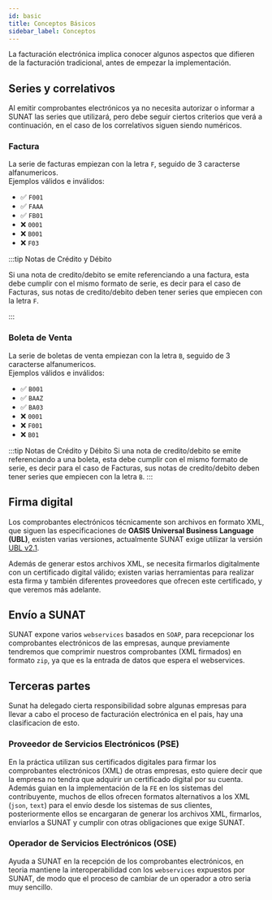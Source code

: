 ```yaml
---
id: basic
title: Conceptos Básicos
sidebar_label: Conceptos
---
```


La facturación electrónica implica conocer algunos aspectos que difieren de la facturación tradicional, antes de empezar la implementación.

## Series y correlativos
Al emitir comprobantes electrónicos ya no necesita autorizar o informar a SUNAT las series que utilizará, pero debe seguir ciertos criterios que verá a continuación, en el caso de los correlativos siguen siendo numéricos.

### Factura
La serie de facturas empiezan con la letra `F`, seguido de 3 caracterse alfanumericos.   
Ejemplos válidos e inválidos:

- ✅ `F001` 
- ✅ `FAAA`
- ✅ `FB01`
- ❌ `0001`
- ❌ `B001`
- ❌ `F03`

:::tip Notas de Crédito y Débito

Si una nota de credito/debito se emite referenciando a una factura, esta debe cumplir con el mismo formato de serie, es decir para el caso de Facturas, sus notas de credito/debito deben tener series que empiecen con la letra `F`.

:::


### Boleta de Venta
La serie de boletas de venta empiezan con la letra `B`, seguido de 3 caracterse alfanumericos.   
Ejemplos válidos e inválidos:

- ✅ `B001` 
- ✅ `BAAZ`
- ✅ `BA03`
- ❌ `0001`
- ❌ `F001`
- ❌ `B01`

:::tip Notas de Crédito y Débito
Si una nota de credito/debito se emite referenciando a una boleta, esta debe cumplir con el mismo formato de serie, es decir para el caso de Facturas, sus notas de credito/debito deben tener series que empiecen con la letra `B`.
:::

## Firma digital
Los comprobantes electrónicos técnicamente son archivos en formato XML, que siguen las especificaciones de **OASIS Universal Business Language (UBL)**, existen varias versiones, actualmente SUNAT exige utilizar la versión [UBL v2.1](http://www.datypic.com/sc/ubl21/ss.html).

Además de generar estos archivos XML, se necesita firmarlos digitalmente con un certificado digital válido; existen varias herramientas para realizar esta firma y también diferentes proveedores que ofrecen este certificado, y que veremos más adelante.

## Envío a SUNAT

SUNAT expone varios `webservices` basados en `SOAP`, para recepcionar los comprobantes electrónicos de las empresas, aunque previamente tendremos que comprimir nuestros comprobantes (XML firmados) en formato `zip`, ya que es la entrada de datos que espera el webservices.

## Terceras partes
Sunat ha delegado cierta responsibilidad sobre algunas empresas para llevar a cabo el proceso de facturación electrónica en el pais, hay una clasificacion de esto.

### Proveedor de Servicios Electrónicos (PSE)
En la práctica utilizan sus certificados digitales para firmar los comprobantes electrónicos (XML) de otras empresas, esto quiere decir que la empresa no tendra que adquirir un certificado digital por su cuenta.   
Además guian en la implementación de la `FE` en los sistemas del contribuyente, muchos de ellos ofrecen formatos alternativos a los XML (`json`, `text`) para el envío desde los sistemas de sus clientes, posteriormente ellos se encargaran de generar los archivos XML, firmarlos, enviarlos a SUNAT y cumplir con otras obligaciones que exige SUNAT.   

### Operador de Servicios Electrónicos (OSE)
Ayuda a SUNAT en la recepción de los comprobantes electrónicos, en teoria mantiene la interoperabilidad con los `webservices` expuestos por SUNAT, de modo que el proceso de cambiar de un operador a otro seria muy sencillo. 
